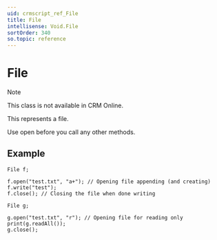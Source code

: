 ```yaml
---
uid: crmscript_ref_File
title: File
intellisense: Void.File
sortOrder: 340
so.topic: reference
---
```


# File
>[!Note]
> This class is not available in CRM Online.

This represents a file.

Use open before you call any other methods.

## Example

    File f;
    
    f.open("test.txt", "a+"); // Opening file appending (and creating)
    f.write("test");
    f.close(); // Closing the file when done writing
    
    File g;
    
    g.open("test.txt", "r"); // Opening file for reading only
    print(g.readAll());
    g.close();
